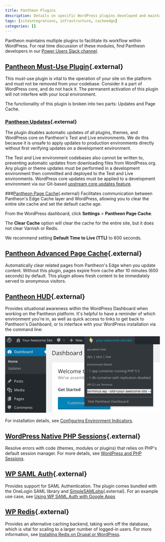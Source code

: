 ```yaml
---
title: Pantheon Plugins
description: Details on specific WordPress plugins developed and maintained for the Pantheon Website Management Platform workflow.
tags: [siteintegrations, infrastructure, cacheedge]
categories: []
---
```

Pantheon maintains multiple plugins to facilitate its workflow within WordPress. For real time discussion of these modules, find Pantheon developers in our [Power Users Slack channel](/docs/power-users/).

## [Pantheon Must-Use Plugin](https://github.com/pantheon-systems/WordPress/tree/master/wp-content/mu-plugins/pantheon){.external}
This must-use plugin is vital to the operation of your site on the platform and must not be removed from your codebase. Consider it a part of WordPress core, and do not hack it. The permanent activation of this plugin will not interfere with your local environment.

The functionality of this plugin is broken into two parts: Updates and Page Cache.

### [Pantheon Updates](https://github.com/pantheon-systems/WordPress/tree/master/wp-content/mu-plugins/pantheon/pantheon-updates.php){.external}
The plugin disables automatic updates of all plugins, themes, and WordPress core on Pantheon's Test and Live environments. We do this because it is unsafe to apply updates to production environments directly without first verifying updates on a development environment.

The Test and Live environment codebases also cannot be written to, preventing automatic updates from downloading files from WordPress.org. Any plugin or theme updates must be performed in a development environment then committed and deployed to the Test and Live environments. WordPress core updates must be applied to a development environment via our Git-based [upstream core updates feature](/docs/upstream-updates/).

###[Pantheon Page Cache](https://github.com/pantheon-systems/WordPress/blob/master/wp-content/mu-plugins/pantheon/pantheon-page-cache.php){.external}
Facilitates communication between Pantheon's Edge Cache layer and WordPress, allowing you to clear the entire site cache and set the default cache age.

From the WordPress dashboard, click **Settings** > **Pantheon Page Cache**.

The **Clear Cache** option will clear the cache for the entire site, but it does not clear Varnish or Redis.

We recommend setting **Default Time to Live (TTL)** to 600 seconds.


## [Pantheon Advanced Page Cache](https://wordpress.org/plugins/pantheon-advanced-page-cache){.external}
Automatically clear related pages from Pantheon's Edge when you update content. Without this plugin, pages expire from cache after 10 minutes (600 seconds) by default. This plugin allows fresh content to be immediately served to anonymous visitors.

## [Pantheon HUD](https://wordpress.org/plugins/pantheon-hud){.external}
Provides situational awareness within the WordPress Dashboard when working on the Pantheon platform. It's helpful to have a reminder of which environment you're in, as well as quick access to links to get back to Pantheon's Dashboard, or to interface with your WordPress installation via the command line:

![Pantheon HUD](/source/docs/assets/images/pantheon-hud.png)

For installation details, see [Configuring Environment Indicators](/docs/environment-indicator).

## [WordPress Native PHP Sessions](https://wordpress.org/plugins/wp-native-php-sessions){.external}
Resolve errors with code (themes, modules or plugins) that relies on PHP's default session manager. For more details, see [WordPress and PHP Sessions](/docs/wordpress-sessions/#troubleshooting-session-errors).

## [WP SAML Auth](https://wordpress.org/plugins/wp-saml-auth/){.external}
Provides support for SAML Authentication. The plugin comes bundled with the OneLogin SAML library and [SimpleSAMLphp](https://simplesamlphp.org/){.external}. For an example use case, see [Using WP SAML Auth with Google Apps](/docs/wordpress-google-sso/)

## [WP Redis](https://wordpress.org/plugins/wp-redis){.external}
Provides an alternative caching backend, taking work off the database, which is vital for scaling to a larger number of logged-in users. For more information, see [Installing Redis on Drupal or WordPress](/docs/redis/).

